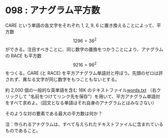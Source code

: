 # 098 : アナグラム平方数

CARE という単語の各文字をそれぞれ 1, 2, 9, 6 に置き換えることによって、平方数$$1296 = 36^2$$ができる。注目すべきことに、同じ数字の置換をつかうことにより、アナグラムの RACE も平方数 $$9216 = 96^2$$をつくる。CARE (と RACE) を平方アナグラム単語対と呼ぼう。先頭のゼロは許されず、異なる文字が同じ数字をもつこともないとする。

約 2,000 個の一般的な英単語を含む 16K のテキストファイル[words.txt](https://projecteuler.net/project/resources/p098\_words.txt) （右クリックして "名前をつけてリンク先を保存"）を用いて、平方アナグラム単語対をすべて求めよ。（回文となる単語はそれ自身のアナグラムとはみなさない）

そのような対の要素である最大の平方数は何か？

注：作られるアナグラムは、すべて与えられたテキストファイルに含まれているものであること。

